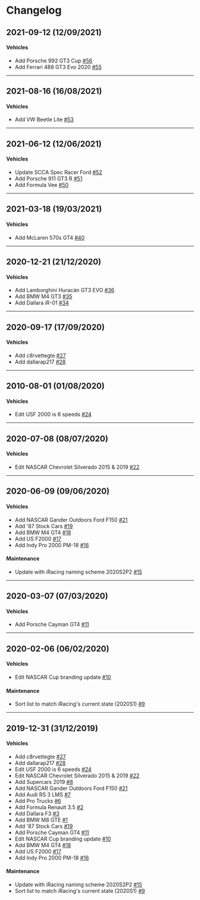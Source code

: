 # Changelog

## 2021-09-12 (12/09/2021)

#### Vehicles

- Add Porsche 992 GT3 Cup [#56](https://github.com/samkatakouzinosracing/nspace.hu-soundshift/pull/56)
- Add Ferrari 488 GT3 Evo 2020 [#55](https://github.com/samkatakouzinosracing/nspace.hu-soundshift/pull/55)

---

## 2021-08-16 (16/08/2021)

#### Vehicles

- Add VW Beetle Lite [#53](https://github.com/samkatakouzinosracing/nspace.hu-soundshift/pull/53)

---

## 2021-06-12 (12/06/2021)

#### Vehicles

- Update SCCA Spec Racer Ford [#52](https://github.com/samkatakouzinosracing/nspace.hu-soundshift/pull/52)
- Add Porsche 911 GT3 R [#51](https://github.com/samkatakouzinosracing/nspace.hu-soundshift/pull/51)
- Add Formula Vee [#50](https://github.com/samkatakouzinosracing/nspace.hu-soundshift/pull/50)

---

## 2021-03-18 (19/03/2021)

#### Vehicles

- Add McLaren 570s GT4 [#40](https://github.com/samkatakouzinosracing/nspace.hu-soundshift/pull/40)

---

## 2020-12-21 (21/12/2020)

#### Vehicles

- Add Lamborghini Huracán GT3 EVO [#36](https://github.com/samkatakouzinosracing/nspace.hu-soundshift/pull/36)
- Add BMW M4 GT3 [#35](https://github.com/samkatakouzinosracing/nspace.hu-soundshift/pull/35)
- Add Dallara iR-01 [#34](https://github.com/samkatakouzinosracing/nspace.hu-soundshift/pull/34)

---

## 2020-09-17 (17/09/2020)

#### Vehicles

- Add c8rvettegte [#27](https://github.com/samkatakouzinosracing/nspace.hu-soundshift/pull/27)
- Add dallarap217 [#28](https://github.com/samkatakouzinosracing/nspace.hu-soundshift/pull/28)

---

## 2010-08-01 (01/08/2020)

#### Vehicles

- Edit USF 2000 is 6 speeds [#24](https://github.com/samkatakouzinosracing/nspace.hu-soundshift/pull/24)

---

## 2020-07-08 (08/07/2020)

#### Vehicles

- Edit NASCAR Chevrolet Silverado 2015 & 2019 [#22](https://github.com/samkatakouzinosracing/nspace.hu-soundshift/pull/22)

---

## 2020-06-09 (09/06/2020)

#### Vehicles

- Add NASCAR Gander Outdoors Ford F150 [#21](https://github.com/samkatakouzinosracing/nspace.hu-soundshift/pull/21)
- Add '87 Stock Cars [#19](https://github.com/samkatakouzinosracing/nspace.hu-soundshift/pull/19)
- Add BMW M4 GT4 [#18](https://github.com/samkatakouzinosracing/nspace.hu-soundshift/pull/18)
- Add US F2000 [#17](https://github.com/samkatakouzinosracing/nspace.hu-soundshift/pull/17)
- Add Indy Pro 2000 PM-18 [#16](https://github.com/samkatakouzinosracing/nspace.hu-soundshift/pull/16)

#### Maintenance

- Update with iRacing naming scheme 2020S2P2 [#15](https://github.com/samkatakouzinosracing/nspace.hu-soundshift/pull/15)

---

## 2020-03-07 (07/03/2020)

#### Vehicles

- Add Porsche Cayman GT4 [#11](https://github.com/samkatakouzinosracing/nspace.hu-soundshift/pull/11)

---

## 2020-02-06 (06/02/2020)

#### Vehicles

- Edit NASCAR Cup branding update [#10](https://github.com/samkatakouzinosracing/nspace.hu-soundshift/pull/10)

#### Maintenance

- Sort list to match iRacing's current state (2020S1) [#9](https://github.com/samkatakouzinosracing/nspace.hu-soundshift/pull/9)

---

## 2019-12-31 (31/12/2019)

#### Vehicles

- Add c8rvettegte [#27](https://github.com/samkatakouzinosracing/nspace.hu-soundshift/pull/27)
- Add dallarap217 [#28](https://github.com/samkatakouzinosracing/nspace.hu-soundshift/pull/28)
- Edit USF 2000 is 6 speeds [#24](https://github.com/samkatakouzinosracing/nspace.hu-soundshift/pull/24)
- Edit NASCAR Chevrolet Silverado 2015 & 2019 [#22](https://github.com/samkatakouzinosracing/nspace.hu-soundshift/pull/22)
- Add Supercars 2019 [#8](https://github.com/samkatakouzinosracing/nspace.hu-soundshift/pull/8)
- Add NASCAR Gander Outdoors Ford F150 [#21](https://github.com/samkatakouzinosracing/nspace.hu-soundshift/pull/21)
- Add Audi RS 3 LMS [#7](https://github.com/samkatakouzinosracing/nspace.hu-soundshift/pull/7)
- Add Pro Trucks [#6](https://github.com/samkatakouzinosracing/nspace.hu-soundshift/pull/6)
- Add Formula Renault 3.5 [#2](https://github.com/samkatakouzinosracing/nspace.hu-soundshift/pull/2)
- Add Dallara F3 [#3](https://github.com/samkatakouzinosracing/nspace.hu-soundshift/pull/3)
- Add BMW M8 GTE [#1](https://github.com/samkatakouzinosracing/nspace.hu-soundshift/pull/1)
- Add '87 Stock Cars [#19](https://github.com/samkatakouzinosracing/nspace.hu-soundshift/pull/19)
- Add Porsche Cayman GT4 [#11](https://github.com/samkatakouzinosracing/nspace.hu-soundshift/pull/11)
- Edit NASCAR Cup branding update [#10](https://github.com/samkatakouzinosracing/nspace.hu-soundshift/pull/10)
- Add BMW M4 GT4 [#18](https://github.com/samkatakouzinosracing/nspace.hu-soundshift/pull/18)
- Add US F2000 [#17](https://github.com/samkatakouzinosracing/nspace.hu-soundshift/pull/17)
- Add Indy Pro 2000 PM-18 [#16](https://github.com/samkatakouzinosracing/nspace.hu-soundshift/pull/16)

#### Maintenance

- Update with iRacing naming scheme 2020S2P2 [#15](https://github.com/samkatakouzinosracing/nspace.hu-soundshift/pull/15)
- Sort list to match iRacing's current state (2020S1) [#9](https://github.com/samkatakouzinosracing/nspace.hu-soundshift/pull/9)
